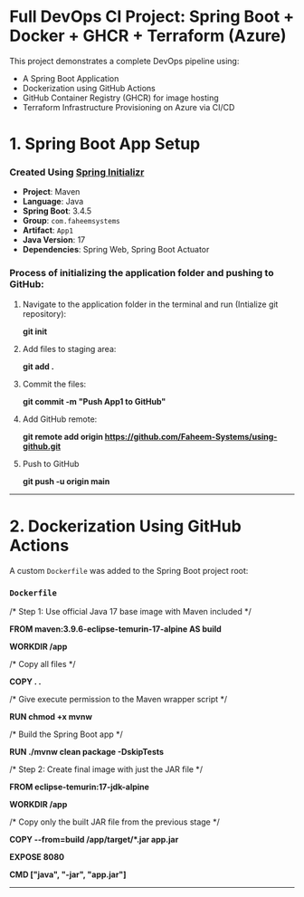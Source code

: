 #  Full DevOps CI Project: Spring Boot + Docker + GHCR + Terraform (Azure)

This project demonstrates a complete DevOps pipeline using:
- A Spring Boot Application
- Dockerization using GitHub Actions
- GitHub Container Registry (GHCR) for image hosting
- Terraform Infrastructure Provisioning on Azure via CI/CD

#  1. Spring Boot App Setup

###  Created Using [Spring Initializr](https://start.spring.io/)

- **Project**: Maven
- **Language**: Java
- **Spring Boot**: 3.4.5
- **Group**: `com.faheemsystems`
- **Artifact**: `App1`
- **Java Version**: 17
- **Dependencies**: Spring Web, Spring Boot Actuator

### Process of initializing the application folder and pushing to GitHub:

  1. Navigate to the application folder in the terminal and run (Intialize git repository):

     **git init**
     
  3. Add files to staging area:

     **git add .**
     
  5. Commit the files:

     **git commit -m "Push App1 to GitHub"**
     
  7. Add GitHub remote:

     **git remote add origin https://github.com/Faheem-Systems/using-github.git**
     
  9. Push to GitHub

     **git push -u origin main**

---

#  2. Dockerization Using GitHub Actions
 A custom `Dockerfile` was added to the Spring Boot project root:

### `Dockerfile`
/* Step 1: Use official Java 17 base image with Maven included */
  
  **FROM maven:3.9.6-eclipse-temurin-17-alpine AS build**

  **WORKDIR /app**

/* Copy all files */
  
  **COPY . .**

/* Give execute permission to the Maven wrapper script */
  
  **RUN chmod +x mvnw**

/* Build the Spring Boot app */
   
  **RUN ./mvnw clean package -DskipTests**

/* Step 2: Create final image with just the JAR file */

  **FROM eclipse-temurin:17-jdk-alpine**

  **WORKDIR /app**

/* Copy only the built JAR file from the previous stage */
  
  **COPY --from=build /app/target/*.jar app.jar**

  **EXPOSE 8080**

  **CMD ["java", "-jar", "app.jar"]**

---




